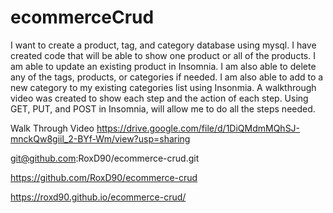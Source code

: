 # ecommerceCrud


I want to create a product, tag, and category database using mysql. I have created code that will be able to show one product or all of the products. I am able to update an existing product in Insomnia. I am also able to delete any of the tags, products, or categories if needed. I am also able to add to a new category to my existing categories list using Insonmia. A walkthrough video was created to show each step and the action of each step. Using GET, PUT, and POST in Insomnia, will allow me to do all the steps needed. 


Walk Through Video
https://drive.google.com/file/d/1DiQMdmMQhSJ-mnckQw8giil_2-BYf-Wm/view?usp=sharing

git@github.com:RoxD90/ecommerce-crud.git

https://github.com/RoxD90/ecommerce-crud

https://roxd90.github.io/ecommerce-crud/








